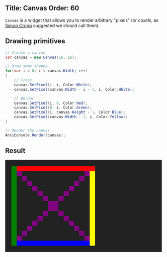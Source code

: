 Title: Canvas
Order: 60
---

`Canvas` is a widget that allows you to render arbitrary "pixels" 
(or _coxels_, as [Simon Cropp](https://twitter.com/SimonCropp/status/1331554791726534657?s=20) 
suggested we should call them).

## Drawing primitives

```csharp
// Create a canvas
var canvas = new Canvas(16, 16);

// Draw some shapes
for(var i = 0; i < canvas.Width; i++)
{
    // Cross
    canvas.SetPixel(i, i, Color.White);
    canvas.SetPixel(canvas.Width - i - 1, i, Color.White);

    // Border
    canvas.SetPixel(i, 0, Color.Red);
    canvas.SetPixel(0, i, Color.Green);
    canvas.SetPixel(i, canvas.Height - 1, Color.Blue);
    canvas.SetPixel(canvas.Width - 1, i, Color.Yellow);
}

// Render the canvas
AnsiConsole.Render(canvas);
```

## Result

<pre style="font-size:100%;font-family:consolas,'Courier New',monospace;line-height: normal; padding: 0px;background-color: #222222; padding: 20px;">
<span style="background-color: #008000">  </span><span style="background-color: #FF0000">                              </span>
<span style="background-color: #008000">  </span><span style="background-color: #800080">  </span><span>                        </span><span style="background-color: #800080">  </span><span style="background-color: #FFFF00">  </span>
<span style="background-color: #008000">  </span><span>  </span><span style="background-color: #800080">  </span><span>                    </span><span style="background-color: #800080">  </span><span>  </span><span style="background-color: #FFFF00">  </span>
<span style="background-color: #008000">  </span><span>    </span><span style="background-color: #800080">  </span><span>                </span><span style="background-color: #800080">  </span><span>    </span><span style="background-color: #FFFF00">  </span>
<span style="background-color: #008000">  </span><span>      </span><span style="background-color: #800080">  </span><span>            </span><span style="background-color: #800080">  </span><span>      </span><span style="background-color: #FFFF00">  </span>
<span style="background-color: #008000">  </span><span>        </span><span style="background-color: #800080">  </span><span>        </span><span style="background-color: #800080">  </span><span>        </span><span style="background-color: #FFFF00">  </span>
<span style="background-color: #008000">  </span><span>          </span><span style="background-color: #800080">  </span><span>    </span><span style="background-color: #800080">  </span><span>          </span><span style="background-color: #FFFF00">  </span>
<span style="background-color: #008000">  </span><span>            </span><span style="background-color: #800080">    </span><span>            </span><span style="background-color: #FFFF00">  </span>
<span style="background-color: #008000">  </span><span>            </span><span style="background-color: #800080">    </span><span>            </span><span style="background-color: #FFFF00">  </span>
<span style="background-color: #008000">  </span><span>          </span><span style="background-color: #800080">  </span><span>    </span><span style="background-color: #800080">  </span><span>          </span><span style="background-color: #FFFF00">  </span>
<span style="background-color: #008000">  </span><span>        </span><span style="background-color: #800080">  </span><span>        </span><span style="background-color: #800080">  </span><span>        </span><span style="background-color: #FFFF00">  </span>
<span style="background-color: #008000">  </span><span>      </span><span style="background-color: #800080">  </span><span>            </span><span style="background-color: #800080">  </span><span>      </span><span style="background-color: #FFFF00">  </span>
<span style="background-color: #008000">  </span><span>    </span><span style="background-color: #800080">  </span><span>                </span><span style="background-color: #800080">  </span><span>    </span><span style="background-color: #FFFF00">  </span>
<span style="background-color: #008000">  </span><span>  </span><span style="background-color: #800080">  </span><span>                    </span><span style="background-color: #800080">  </span><span>  </span><span style="background-color: #FFFF00">  </span>
<span style="background-color: #008000">  </span><span style="background-color: #800080">  </span><span>                        </span><span style="background-color: #800080">  </span><span style="background-color: #FFFF00">  </span>
<span style="background-color: #008000">  </span><span style="background-color: #0000FF">                            </span><span style="background-color: #FFFF00">  </span>
</pre>
